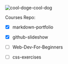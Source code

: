 ![cool-doge-cool-dog](https://user-images.githubusercontent.com/92832451/167088966-46348f75-d3dd-47df-883b-ccbf91c7aac9.gif)

Courses Repo:
 - [x] markdown-portfolio
 - [x] github-slideshow
 - [ ] Web-Dev-For-Beginners
 - [ ] css-exercises


